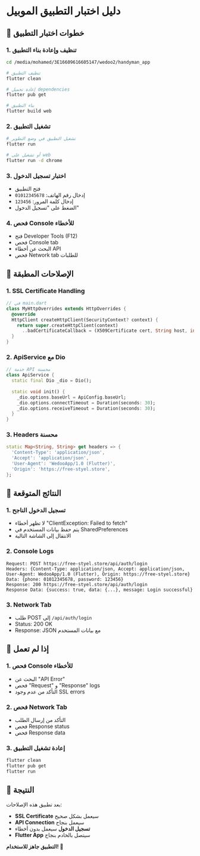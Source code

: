 # دليل اختبار التطبيق الموبيل

## 🚀 خطوات اختبار التطبيق

### 1. تنظيف وإعادة بناء التطبيق
```bash
cd /media/mohamed/3E16609616605147/wedoo2/handyman_app

# تنظيف التطبيق
flutter clean

# إعادة تحميل dependencies
flutter pub get

# بناء التطبيق
flutter build web
```

### 2. تشغيل التطبيق
```bash
# تشغيل التطبيق في وضع التطوير
flutter run

# أو تشغيل على web
flutter run -d chrome
```

### 3. اختبار تسجيل الدخول
- فتح التطبيق
- إدخال رقم الهاتف: `01012345678`
- إدخال كلمة المرور: `123456`
- الضغط على "تسجيل الدخول"

### 4. فحص Console للأخطاء
- فتح Developer Tools (F12)
- فحص Console tab
- البحث عن أخطاء API
- فحص Network tab للطلبات

## 🔧 الإصلاحات المطبقة

### 1. SSL Certificate Handling
```dart
// في main.dart
class MyHttpOverrides extends HttpOverrides {
  @override
  HttpClient createHttpClient(SecurityContext? context) {
    return super.createHttpClient(context)
      ..badCertificateCallback = (X509Certificate cert, String host, int port) => true;
  }
}
```

### 2. ApiService مع Dio
```dart
// خدمة API محسنة
class ApiService {
  static final Dio _dio = Dio();
  
  static void init() {
    _dio.options.baseUrl = ApiConfig.baseUrl;
    _dio.options.connectTimeout = Duration(seconds: 30);
    _dio.options.receiveTimeout = Duration(seconds: 30);
  }
}
```

### 3. Headers محسنة
```dart
static Map<String, String> get headers => {
  'Content-Type': 'application/json',
  'Accept': 'application/json',
  'User-Agent': 'WedooApp/1.0 (Flutter)',
  'Origin': 'https://free-styel.store',
};
```

## 🎯 النتائج المتوقعة

### 1. تسجيل الدخول الناجح
- لا تظهر أخطاء "ClientException: Failed to fetch"
- يتم حفظ بيانات المستخدم في SharedPreferences
- الانتقال إلى الشاشة التالية

### 2. Console Logs
```
Request: POST https://free-styel.store/api/auth/login
Headers: {Content-Type: application/json, Accept: application/json, User-Agent: WedooApp/1.0 (Flutter), Origin: https://free-styel.store}
Data: {phone: 01012345678, password: 123456}
Response: 200 https://free-styel.store/api/auth/login
Response Data: {success: true, data: {...}, message: Login successful}
```

### 3. Network Tab
- طلب POST إلى `/api/auth/login`
- Status: 200 OK
- Response: JSON مع بيانات المستخدم

## 🚨 إذا لم تعمل

### 1. فحص Console للأخطاء
- البحث عن "API Error"
- فحص "Request" و "Response" logs
- التأكد من عدم وجود SSL errors

### 2. فحص Network Tab
- التأكد من إرسال الطلب
- فحص Response status
- فحص Response data

### 3. إعادة تشغيل التطبيق
```bash
flutter clean
flutter pub get
flutter run
```

## 🎉 النتيجة

بعد تطبيق هذه الإصلاحات:
- **SSL Certificate** سيعمل بشكل صحيح
- **API Connection** سيعمل بنجاح
- **تسجيل الدخول** سيعمل بدون أخطاء
- **Flutter App** سيتصل بالخادم بنجاح

**التطبيق جاهز للاستخدام! 🚀**
